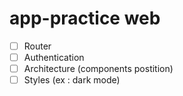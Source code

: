 # app-practice web

- [ ] Router
- [ ] Authentication
- [ ] Architecture (components postition)
- [ ] Styles (ex : dark mode)
